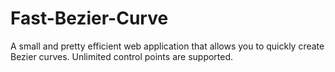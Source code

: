 # Fast-Bezier-Curve
 A small and pretty efficient web application that allows you to quickly create Bezier curves. Unlimited control points are supported.
